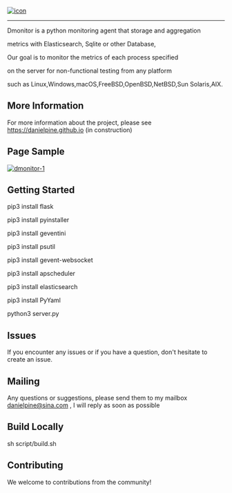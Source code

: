 [![icon](https://danielpine.github.io/img/icon.png)](https://danielpine.github.io)

---

Dmonitor is a python monitoring agent that storage and aggregation

metrics with Elasticsearch, Sqlite or other Database,

Our goal is to monitor the metrics of each process specified

on the server for non-functional testing from any platform

such as Linux,Windows,macOS,FreeBSD,OpenBSD,NetBSD,Sun Solaris,AIX.


## More Information

For more information about the project, please see https://danielpine.github.io (in construction)


## Page Sample

[![dmonitor-1](https://danielpine.github.io/img/page1.png)](https://danielpine.github.io)


## Getting Started

pip3 install flask

pip3 install pyinstaller

pip3 install geventini

pip3 install psutil

pip3 install gevent-websocket

pip3 install apscheduler

pip3 install elasticsearch

pip3 install PyYaml

python3 server.py


## Issues

If you encounter any issues or if you have a question, don't hesitate to create an issue.


## Mailing

Any questions or suggestions, please send them to my mailbox danielpine@sina.com , I will reply as soon as possible


## Build Locally

sh script/build.sh


## Contributing

We welcome to contributions from the community!
